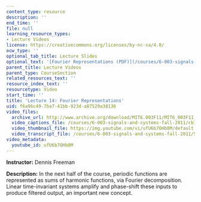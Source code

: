```yaml
---
content_type: resource
description: ''
end_time: ''
file: null
learning_resource_types:
- Lecture Videos
license: https://creativecommons.org/licenses/by-nc-sa/4.0/
ocw_type: ''
optional_tab_title: Lecture Slides
optional_text: '[Fourier Representations (PDF)](/courses/6-003-signals-and-systems-fall-2011/resources/mit6_003f11_lec14)'
parent_title: Lecture Videos
parent_type: CourseSection
related_resources_text: ''
resource_index_text: ''
resourcetype: Video
start_time: ''
title: 'Lecture 14: Fourier Representations'
uid: f6a96c49-7ba7-41bb-923d-a87529a38136
video_files:
  archive_url: http://www.archive.org/download/MIT6.003F11/MIT6_003F11_lec14_300k.mp4
  video_captions_file: /courses/6-003-signals-and-systems-fall-2011/cb17907b1194532f8df7ef8a0f2a7e34_ufU6b7OHb8M.vtt
  video_thumbnail_file: https://img.youtube.com/vi/ufU6b7OHb8M/default.jpg
  video_transcript_file: /courses/6-003-signals-and-systems-fall-2011/55aa4350f2f75f225fee9bfdf3b88bd7_ufU6b7OHb8M.pdf
video_metadata:
  youtube_id: ufU6b7OHb8M
---
```


**Instructor:** Dennis Freeman

**Description:** In the next half of the course, periodic functions are represented as sums of harmonic functions, via Fourier decomposition. Linear time-invariant systems amplify and phase-shift these inputs to produce filtered output, an important new concept.

